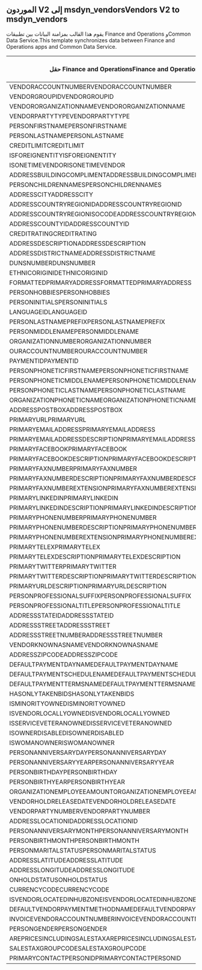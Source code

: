 ## <a name="vendors-v2-to-msdyn_vendors"></a><span data-ttu-id="2106e-101">الموردون V2 إلى msdyn_vendors</span><span class="sxs-lookup"><span data-stu-id="2106e-101">Vendors V2 to msdyn_vendors</span></span>

<span data-ttu-id="2106e-102">يقوم هذا القالب بمزامنة البيانات بين تطبيقات Finance and Operations وCommon Data Service.</span><span class="sxs-lookup"><span data-stu-id="2106e-102">This template synchronizes data between Finance and Operations apps and Common Data Service.</span></span>

<span data-ttu-id="2106e-103">حقل Finance and Operations</span><span class="sxs-lookup"><span data-stu-id="2106e-103">Finance and Operations field</span></span> | <span data-ttu-id="2106e-104">نوع التعيين</span><span class="sxs-lookup"><span data-stu-id="2106e-104">Map type</span></span> | <span data-ttu-id="2106e-105">حقل Dynamics 365 الآخر</span><span class="sxs-lookup"><span data-stu-id="2106e-105">Other Dynamics 365 field</span></span> | <span data-ttu-id="2106e-106">القيمة الافتراضية</span><span class="sxs-lookup"><span data-stu-id="2106e-106">Default value</span></span>
---|---|---|---
<span data-ttu-id="2106e-107">VENDORACCOUNTNUMBER</span><span class="sxs-lookup"><span data-stu-id="2106e-107">VENDORACCOUNTNUMBER</span></span> | = | <span data-ttu-id="2106e-108">msdyn_vendoraccountnumber</span><span class="sxs-lookup"><span data-stu-id="2106e-108">msdyn_vendoraccountnumber</span></span> | 
<span data-ttu-id="2106e-109">VENDORGROUPID</span><span class="sxs-lookup"><span data-stu-id="2106e-109">VENDORGROUPID</span></span> | = | <span data-ttu-id="2106e-110">msdyn_vendorgroupid.msdyn_vendorgroup</span><span class="sxs-lookup"><span data-stu-id="2106e-110">msdyn_vendorgroupid.msdyn_vendorgroup</span></span> | 
<span data-ttu-id="2106e-111">VENDORORGANIZATIONNAME</span><span class="sxs-lookup"><span data-stu-id="2106e-111">VENDORORGANIZATIONNAME</span></span> | = | <span data-ttu-id="2106e-112">msdyn_name</span><span class="sxs-lookup"><span data-stu-id="2106e-112">msdyn_name</span></span> | 
<span data-ttu-id="2106e-113">VENDORPARTYTYPE</span><span class="sxs-lookup"><span data-stu-id="2106e-113">VENDORPARTYTYPE</span></span> | >< | <span data-ttu-id="2106e-114">msdyn_isperson</span><span class="sxs-lookup"><span data-stu-id="2106e-114">msdyn_isperson</span></span> | 
<span data-ttu-id="2106e-115">PERSONFIRSTNAME</span><span class="sxs-lookup"><span data-stu-id="2106e-115">PERSONFIRSTNAME</span></span> | = | <span data-ttu-id="2106e-116">msdyn_firstname</span><span class="sxs-lookup"><span data-stu-id="2106e-116">msdyn_firstname</span></span> | 
<span data-ttu-id="2106e-117">PERSONLASTNAME</span><span class="sxs-lookup"><span data-stu-id="2106e-117">PERSONLASTNAME</span></span> | = | <span data-ttu-id="2106e-118">msdyn_lastname</span><span class="sxs-lookup"><span data-stu-id="2106e-118">msdyn_lastname</span></span> | 
<span data-ttu-id="2106e-119">CREDITLIMIT</span><span class="sxs-lookup"><span data-stu-id="2106e-119">CREDITLIMIT</span></span> | = | <span data-ttu-id="2106e-120">msdyn_vendorcreditlimit</span><span class="sxs-lookup"><span data-stu-id="2106e-120">msdyn_vendorcreditlimit</span></span> | 
<span data-ttu-id="2106e-121">ISFOREIGNENTITY</span><span class="sxs-lookup"><span data-stu-id="2106e-121">ISFOREIGNENTITY</span></span> | >< | <span data-ttu-id="2106e-122">msdyn_isforeignentity</span><span class="sxs-lookup"><span data-stu-id="2106e-122">msdyn_isforeignentity</span></span> | 
<span data-ttu-id="2106e-123">ISONETIMEVENDOR</span><span class="sxs-lookup"><span data-stu-id="2106e-123">ISONETIMEVENDOR</span></span> | >< | <span data-ttu-id="2106e-124">msdyn_isonetimevendor</span><span class="sxs-lookup"><span data-stu-id="2106e-124">msdyn_isonetimevendor</span></span> | 
<span data-ttu-id="2106e-125">ADDRESSBUILDINGCOMPLIMENT</span><span class="sxs-lookup"><span data-stu-id="2106e-125">ADDRESSBUILDINGCOMPLIMENT</span></span> | = | <span data-ttu-id="2106e-126">msdyn_addressbuildingcompliment</span><span class="sxs-lookup"><span data-stu-id="2106e-126">msdyn_addressbuildingcompliment</span></span> | 
<span data-ttu-id="2106e-127">PERSONCHILDRENNAMES</span><span class="sxs-lookup"><span data-stu-id="2106e-127">PERSONCHILDRENNAMES</span></span> | = | <span data-ttu-id="2106e-128">msdyn_childrennames</span><span class="sxs-lookup"><span data-stu-id="2106e-128">msdyn_childrennames</span></span> | 
<span data-ttu-id="2106e-129">ADDRESSCITY</span><span class="sxs-lookup"><span data-stu-id="2106e-129">ADDRESSCITY</span></span> | = | <span data-ttu-id="2106e-130">msdyn_addresscity</span><span class="sxs-lookup"><span data-stu-id="2106e-130">msdyn_addresscity</span></span> | 
<span data-ttu-id="2106e-131">ADDRESSCOUNTRYREGIONID</span><span class="sxs-lookup"><span data-stu-id="2106e-131">ADDRESSCOUNTRYREGIONID</span></span> | = | <span data-ttu-id="2106e-132">msdyn_addresscountryregionid</span><span class="sxs-lookup"><span data-stu-id="2106e-132">msdyn_addresscountryregionid</span></span> | 
<span data-ttu-id="2106e-133">ADDRESSCOUNTRYREGIONISOCODE</span><span class="sxs-lookup"><span data-stu-id="2106e-133">ADDRESSCOUNTRYREGIONISOCODE</span></span> | = | <span data-ttu-id="2106e-134">msdyn_addresscountryregionisocode</span><span class="sxs-lookup"><span data-stu-id="2106e-134">msdyn_addresscountryregionisocode</span></span> | 
<span data-ttu-id="2106e-135">ADDRESSCOUNTYID</span><span class="sxs-lookup"><span data-stu-id="2106e-135">ADDRESSCOUNTYID</span></span> | = | <span data-ttu-id="2106e-136">msdyn_addresscountyid</span><span class="sxs-lookup"><span data-stu-id="2106e-136">msdyn_addresscountyid</span></span> | 
<span data-ttu-id="2106e-137">CREDITRATING</span><span class="sxs-lookup"><span data-stu-id="2106e-137">CREDITRATING</span></span> | = | <span data-ttu-id="2106e-138">msdyn_creditrating</span><span class="sxs-lookup"><span data-stu-id="2106e-138">msdyn_creditrating</span></span> | 
<span data-ttu-id="2106e-139">ADDRESSDESCRIPTION</span><span class="sxs-lookup"><span data-stu-id="2106e-139">ADDRESSDESCRIPTION</span></span> | = | <span data-ttu-id="2106e-140">msdyn_addressdescription</span><span class="sxs-lookup"><span data-stu-id="2106e-140">msdyn_addressdescription</span></span> | 
<span data-ttu-id="2106e-141">ADDRESSDISTRICTNAME</span><span class="sxs-lookup"><span data-stu-id="2106e-141">ADDRESSDISTRICTNAME</span></span> | = | <span data-ttu-id="2106e-142">msdyn_addressdistrictname</span><span class="sxs-lookup"><span data-stu-id="2106e-142">msdyn_addressdistrictname</span></span> | 
<span data-ttu-id="2106e-143">DUNSNUMBER</span><span class="sxs-lookup"><span data-stu-id="2106e-143">DUNSNUMBER</span></span> | = | <span data-ttu-id="2106e-144">msdyn_dunsnumber</span><span class="sxs-lookup"><span data-stu-id="2106e-144">msdyn_dunsnumber</span></span> | 
<span data-ttu-id="2106e-145">ETHNICORIGINID</span><span class="sxs-lookup"><span data-stu-id="2106e-145">ETHNICORIGINID</span></span> | = | <span data-ttu-id="2106e-146">msdyn_ethnicorigin</span><span class="sxs-lookup"><span data-stu-id="2106e-146">msdyn_ethnicorigin</span></span> | 
<span data-ttu-id="2106e-147">FORMATTEDPRIMARYADDRESS</span><span class="sxs-lookup"><span data-stu-id="2106e-147">FORMATTEDPRIMARYADDRESS</span></span> | = | <span data-ttu-id="2106e-148">msdyn_formattedprimaryaddress</span><span class="sxs-lookup"><span data-stu-id="2106e-148">msdyn_formattedprimaryaddress</span></span> | 
<span data-ttu-id="2106e-149">PERSONHOBBIES</span><span class="sxs-lookup"><span data-stu-id="2106e-149">PERSONHOBBIES</span></span> | = | <span data-ttu-id="2106e-150">msdyn_hobbies</span><span class="sxs-lookup"><span data-stu-id="2106e-150">msdyn_hobbies</span></span> | 
<span data-ttu-id="2106e-151">PERSONINITIALS</span><span class="sxs-lookup"><span data-stu-id="2106e-151">PERSONINITIALS</span></span> | = | <span data-ttu-id="2106e-152">msdyn_initials</span><span class="sxs-lookup"><span data-stu-id="2106e-152">msdyn_initials</span></span> | 
<span data-ttu-id="2106e-153">LANGUAGEID</span><span class="sxs-lookup"><span data-stu-id="2106e-153">LANGUAGEID</span></span> | >< | <span data-ttu-id="2106e-154">msdyn_language</span><span class="sxs-lookup"><span data-stu-id="2106e-154">msdyn_language</span></span> | 
<span data-ttu-id="2106e-155">PERSONLASTNAMEPREFIX</span><span class="sxs-lookup"><span data-stu-id="2106e-155">PERSONLASTNAMEPREFIX</span></span> | = | <span data-ttu-id="2106e-156">msdyn_lastnameprefix</span><span class="sxs-lookup"><span data-stu-id="2106e-156">msdyn_lastnameprefix</span></span> | 
<span data-ttu-id="2106e-157">PERSONMIDDLENAME</span><span class="sxs-lookup"><span data-stu-id="2106e-157">PERSONMIDDLENAME</span></span> | = | <span data-ttu-id="2106e-158">msdyn_middlename</span><span class="sxs-lookup"><span data-stu-id="2106e-158">msdyn_middlename</span></span> | 
<span data-ttu-id="2106e-159">ORGANIZATIONNUMBER</span><span class="sxs-lookup"><span data-stu-id="2106e-159">ORGANIZATIONNUMBER</span></span> | = | <span data-ttu-id="2106e-160">msdyn_organizationnumber</span><span class="sxs-lookup"><span data-stu-id="2106e-160">msdyn_organizationnumber</span></span> | 
<span data-ttu-id="2106e-161">OURACCOUNTNUMBER</span><span class="sxs-lookup"><span data-stu-id="2106e-161">OURACCOUNTNUMBER</span></span> | = | <span data-ttu-id="2106e-162">msdyn_ourvendoraccountnumber</span><span class="sxs-lookup"><span data-stu-id="2106e-162">msdyn_ourvendoraccountnumber</span></span> | 
<span data-ttu-id="2106e-163">PAYMENTID</span><span class="sxs-lookup"><span data-stu-id="2106e-163">PAYMENTID</span></span> | = | <span data-ttu-id="2106e-164">msdyn_paymentid</span><span class="sxs-lookup"><span data-stu-id="2106e-164">msdyn_paymentid</span></span> | 
<span data-ttu-id="2106e-165">PERSONPHONETICFIRSTNAME</span><span class="sxs-lookup"><span data-stu-id="2106e-165">PERSONPHONETICFIRSTNAME</span></span> | = | <span data-ttu-id="2106e-166">msdyn_phoneticfirstname</span><span class="sxs-lookup"><span data-stu-id="2106e-166">msdyn_phoneticfirstname</span></span> | 
<span data-ttu-id="2106e-167">PERSONPHONETICMIDDLENAME</span><span class="sxs-lookup"><span data-stu-id="2106e-167">PERSONPHONETICMIDDLENAME</span></span> | = | <span data-ttu-id="2106e-168">msdyn_phoneticmiddlename</span><span class="sxs-lookup"><span data-stu-id="2106e-168">msdyn_phoneticmiddlename</span></span> | 
<span data-ttu-id="2106e-169">PERSONPHONETICLASTNAME</span><span class="sxs-lookup"><span data-stu-id="2106e-169">PERSONPHONETICLASTNAME</span></span> | = | <span data-ttu-id="2106e-170">msdyn_phoneticlastname</span><span class="sxs-lookup"><span data-stu-id="2106e-170">msdyn_phoneticlastname</span></span> | 
<span data-ttu-id="2106e-171">ORGANIZATIONPHONETICNAME</span><span class="sxs-lookup"><span data-stu-id="2106e-171">ORGANIZATIONPHONETICNAME</span></span> | = | <span data-ttu-id="2106e-172">msdyn_organizationphoneticname</span><span class="sxs-lookup"><span data-stu-id="2106e-172">msdyn_organizationphoneticname</span></span> | 
<span data-ttu-id="2106e-173">ADDRESSPOSTBOX</span><span class="sxs-lookup"><span data-stu-id="2106e-173">ADDRESSPOSTBOX</span></span> | = | <span data-ttu-id="2106e-174">msdyn_addresspostbox</span><span class="sxs-lookup"><span data-stu-id="2106e-174">msdyn_addresspostbox</span></span> | 
<span data-ttu-id="2106e-175">PRIMARYURL</span><span class="sxs-lookup"><span data-stu-id="2106e-175">PRIMARYURL</span></span> | = | <span data-ttu-id="2106e-176">msdyn_primarycontacturl</span><span class="sxs-lookup"><span data-stu-id="2106e-176">msdyn_primarycontacturl</span></span> | 
<span data-ttu-id="2106e-177">PRIMARYEMAILADDRESS</span><span class="sxs-lookup"><span data-stu-id="2106e-177">PRIMARYEMAILADDRESS</span></span> | = | <span data-ttu-id="2106e-178">msdyn_primaryemailaddress</span><span class="sxs-lookup"><span data-stu-id="2106e-178">msdyn_primaryemailaddress</span></span> | 
<span data-ttu-id="2106e-179">PRIMARYEMAILADDRESSDESCRIPTION</span><span class="sxs-lookup"><span data-stu-id="2106e-179">PRIMARYEMAILADDRESSDESCRIPTION</span></span> | = | <span data-ttu-id="2106e-180">msdyn_primaryemailaddressdescription</span><span class="sxs-lookup"><span data-stu-id="2106e-180">msdyn_primaryemailaddressdescription</span></span> | 
<span data-ttu-id="2106e-181">PRIMARYFACEBOOK</span><span class="sxs-lookup"><span data-stu-id="2106e-181">PRIMARYFACEBOOK</span></span> | = | <span data-ttu-id="2106e-182">msdyn_primaryfacebook</span><span class="sxs-lookup"><span data-stu-id="2106e-182">msdyn_primaryfacebook</span></span> | 
<span data-ttu-id="2106e-183">PRIMARYFACEBOOKDESCRIPTION</span><span class="sxs-lookup"><span data-stu-id="2106e-183">PRIMARYFACEBOOKDESCRIPTION</span></span> | = | <span data-ttu-id="2106e-184">msdyn_primaryfacebookdescription</span><span class="sxs-lookup"><span data-stu-id="2106e-184">msdyn_primaryfacebookdescription</span></span> | 
<span data-ttu-id="2106e-185">PRIMARYFAXNUMBER</span><span class="sxs-lookup"><span data-stu-id="2106e-185">PRIMARYFAXNUMBER</span></span> | = | <span data-ttu-id="2106e-186">msdyn_primaryfaxnumber</span><span class="sxs-lookup"><span data-stu-id="2106e-186">msdyn_primaryfaxnumber</span></span> | 
<span data-ttu-id="2106e-187">PRIMARYFAXNUMBERDESCRIPTION</span><span class="sxs-lookup"><span data-stu-id="2106e-187">PRIMARYFAXNUMBERDESCRIPTION</span></span> | = | <span data-ttu-id="2106e-188">msdyn_primaryfaxnumberdescription</span><span class="sxs-lookup"><span data-stu-id="2106e-188">msdyn_primaryfaxnumberdescription</span></span> | 
<span data-ttu-id="2106e-189">PRIMARYFAXNUMBEREXTENSION</span><span class="sxs-lookup"><span data-stu-id="2106e-189">PRIMARYFAXNUMBEREXTENSION</span></span> | = | <span data-ttu-id="2106e-190">msdyn_primaryfaxnumberextension</span><span class="sxs-lookup"><span data-stu-id="2106e-190">msdyn_primaryfaxnumberextension</span></span> | 
<span data-ttu-id="2106e-191">PRIMARYLINKEDIN</span><span class="sxs-lookup"><span data-stu-id="2106e-191">PRIMARYLINKEDIN</span></span> | = | <span data-ttu-id="2106e-192">msdyn_primarylinkedin</span><span class="sxs-lookup"><span data-stu-id="2106e-192">msdyn_primarylinkedin</span></span> | 
<span data-ttu-id="2106e-193">PRIMARYLINKEDINDESCRIPTION</span><span class="sxs-lookup"><span data-stu-id="2106e-193">PRIMARYLINKEDINDESCRIPTION</span></span> | = | <span data-ttu-id="2106e-194">msdyn_primarylinkedindescription</span><span class="sxs-lookup"><span data-stu-id="2106e-194">msdyn_primarylinkedindescription</span></span> | 
<span data-ttu-id="2106e-195">PRIMARYPHONENUMBER</span><span class="sxs-lookup"><span data-stu-id="2106e-195">PRIMARYPHONENUMBER</span></span> | = | <span data-ttu-id="2106e-196">msdyn_pimaryphonenumber</span><span class="sxs-lookup"><span data-stu-id="2106e-196">msdyn_pimaryphonenumber</span></span> | 
<span data-ttu-id="2106e-197">PRIMARYPHONENUMBERDESCRIPTION</span><span class="sxs-lookup"><span data-stu-id="2106e-197">PRIMARYPHONENUMBERDESCRIPTION</span></span> | = | <span data-ttu-id="2106e-198">msdyn_primaryphonenumberdescription</span><span class="sxs-lookup"><span data-stu-id="2106e-198">msdyn_primaryphonenumberdescription</span></span> | 
<span data-ttu-id="2106e-199">PRIMARYPHONENUMBEREXTENSION</span><span class="sxs-lookup"><span data-stu-id="2106e-199">PRIMARYPHONENUMBEREXTENSION</span></span> | = | <span data-ttu-id="2106e-200">msdyn_primaryphonenumberextension</span><span class="sxs-lookup"><span data-stu-id="2106e-200">msdyn_primaryphonenumberextension</span></span> | 
<span data-ttu-id="2106e-201">PRIMARYTELEX</span><span class="sxs-lookup"><span data-stu-id="2106e-201">PRIMARYTELEX</span></span> | = | <span data-ttu-id="2106e-202">msdyn_primarytelex</span><span class="sxs-lookup"><span data-stu-id="2106e-202">msdyn_primarytelex</span></span> | 
<span data-ttu-id="2106e-203">PRIMARYTELEXDESCRIPTION</span><span class="sxs-lookup"><span data-stu-id="2106e-203">PRIMARYTELEXDESCRIPTION</span></span> | = | <span data-ttu-id="2106e-204">msdyn_primarytelexdescription</span><span class="sxs-lookup"><span data-stu-id="2106e-204">msdyn_primarytelexdescription</span></span> | 
<span data-ttu-id="2106e-205">PRIMARYTWITTER</span><span class="sxs-lookup"><span data-stu-id="2106e-205">PRIMARYTWITTER</span></span> | = | <span data-ttu-id="2106e-206">msdyn_primarytwitter</span><span class="sxs-lookup"><span data-stu-id="2106e-206">msdyn_primarytwitter</span></span> | 
<span data-ttu-id="2106e-207">PRIMARYTWITTERDESCRIPTION</span><span class="sxs-lookup"><span data-stu-id="2106e-207">PRIMARYTWITTERDESCRIPTION</span></span> | = | <span data-ttu-id="2106e-208">msdyn_primarytwitterdescription</span><span class="sxs-lookup"><span data-stu-id="2106e-208">msdyn_primarytwitterdescription</span></span> | 
<span data-ttu-id="2106e-209">PRIMARYURLDESCRIPTION</span><span class="sxs-lookup"><span data-stu-id="2106e-209">PRIMARYURLDESCRIPTION</span></span> | = | <span data-ttu-id="2106e-210">msdyn_primaryurldescription</span><span class="sxs-lookup"><span data-stu-id="2106e-210">msdyn_primaryurldescription</span></span> | 
<span data-ttu-id="2106e-211">PERSONPROFESSIONALSUFFIX</span><span class="sxs-lookup"><span data-stu-id="2106e-211">PERSONPROFESSIONALSUFFIX</span></span> | = | <span data-ttu-id="2106e-212">msdyn_professionalsuffix</span><span class="sxs-lookup"><span data-stu-id="2106e-212">msdyn_professionalsuffix</span></span> | 
<span data-ttu-id="2106e-213">PERSONPROFESSIONALTITLE</span><span class="sxs-lookup"><span data-stu-id="2106e-213">PERSONPROFESSIONALTITLE</span></span> | = | <span data-ttu-id="2106e-214">msdyn_professionatitle</span><span class="sxs-lookup"><span data-stu-id="2106e-214">msdyn_professionatitle</span></span> | 
<span data-ttu-id="2106e-215">ADDRESSSTATEID</span><span class="sxs-lookup"><span data-stu-id="2106e-215">ADDRESSSTATEID</span></span> | = | <span data-ttu-id="2106e-216">msdyn_addressstateid</span><span class="sxs-lookup"><span data-stu-id="2106e-216">msdyn_addressstateid</span></span> | 
<span data-ttu-id="2106e-217">ADDRESSSTREET</span><span class="sxs-lookup"><span data-stu-id="2106e-217">ADDRESSSTREET</span></span> | = | <span data-ttu-id="2106e-218">msdyn_addressstreet</span><span class="sxs-lookup"><span data-stu-id="2106e-218">msdyn_addressstreet</span></span> | 
<span data-ttu-id="2106e-219">ADDRESSSTREETNUMBER</span><span class="sxs-lookup"><span data-stu-id="2106e-219">ADDRESSSTREETNUMBER</span></span> | = | <span data-ttu-id="2106e-220">msdyn_addressstreetnumber</span><span class="sxs-lookup"><span data-stu-id="2106e-220">msdyn_addressstreetnumber</span></span> | 
<span data-ttu-id="2106e-221">VENDORKNOWNASNAME</span><span class="sxs-lookup"><span data-stu-id="2106e-221">VENDORKNOWNASNAME</span></span> | = | <span data-ttu-id="2106e-222">msdyn_vendorknownasname</span><span class="sxs-lookup"><span data-stu-id="2106e-222">msdyn_vendorknownasname</span></span> | 
<span data-ttu-id="2106e-223">ADDRESSZIPCODE</span><span class="sxs-lookup"><span data-stu-id="2106e-223">ADDRESSZIPCODE</span></span> | = | <span data-ttu-id="2106e-224">msdyn_addresszipcode</span><span class="sxs-lookup"><span data-stu-id="2106e-224">msdyn_addresszipcode</span></span> | 
<span data-ttu-id="2106e-225">DEFAULTPAYMENTDAYNAME</span><span class="sxs-lookup"><span data-stu-id="2106e-225">DEFAULTPAYMENTDAYNAME</span></span> | = | <span data-ttu-id="2106e-226">msdyn_defaultpaymentdayname.msdyn_name</span><span class="sxs-lookup"><span data-stu-id="2106e-226">msdyn_defaultpaymentdayname.msdyn_name</span></span> | 
<span data-ttu-id="2106e-227">DEFAULTPAYMENTSCHEDULENAME</span><span class="sxs-lookup"><span data-stu-id="2106e-227">DEFAULTPAYMENTSCHEDULENAME</span></span> | = | <span data-ttu-id="2106e-228">msdyn_paymentschedule.msdyn_name</span><span class="sxs-lookup"><span data-stu-id="2106e-228">msdyn_paymentschedule.msdyn_name</span></span> | 
<span data-ttu-id="2106e-229">DEFAULTPAYMENTTERMSNAME</span><span class="sxs-lookup"><span data-stu-id="2106e-229">DEFAULTPAYMENTTERMSNAME</span></span> | = | <span data-ttu-id="2106e-230">msdyn_paymentterms.msdyn_name</span><span class="sxs-lookup"><span data-stu-id="2106e-230">msdyn_paymentterms.msdyn_name</span></span> | 
<span data-ttu-id="2106e-231">HASONLYTAKENBIDS</span><span class="sxs-lookup"><span data-stu-id="2106e-231">HASONLYTAKENBIDS</span></span> | >< | <span data-ttu-id="2106e-232">msdyn_hasonlytakenbids</span><span class="sxs-lookup"><span data-stu-id="2106e-232">msdyn_hasonlytakenbids</span></span> | 
<span data-ttu-id="2106e-233">ISMINORITYOWNED</span><span class="sxs-lookup"><span data-stu-id="2106e-233">ISMINORITYOWNED</span></span> | >< | <span data-ttu-id="2106e-234">msdyn_isminorityowned</span><span class="sxs-lookup"><span data-stu-id="2106e-234">msdyn_isminorityowned</span></span> | 
<span data-ttu-id="2106e-235">ISVENDORLOCALLYOWNED</span><span class="sxs-lookup"><span data-stu-id="2106e-235">ISVENDORLOCALLYOWNED</span></span> | >< | <span data-ttu-id="2106e-236">msdyn_isvendorlocallyowned</span><span class="sxs-lookup"><span data-stu-id="2106e-236">msdyn_isvendorlocallyowned</span></span> | 
<span data-ttu-id="2106e-237">ISSERVICEVETERANOWNED</span><span class="sxs-lookup"><span data-stu-id="2106e-237">ISSERVICEVETERANOWNED</span></span> | >< | <span data-ttu-id="2106e-238">msdyn_isserviceveteranowned</span><span class="sxs-lookup"><span data-stu-id="2106e-238">msdyn_isserviceveteranowned</span></span> | 
<span data-ttu-id="2106e-239">ISOWNERDISABLED</span><span class="sxs-lookup"><span data-stu-id="2106e-239">ISOWNERDISABLED</span></span> | >< | <span data-ttu-id="2106e-240">msdyn_ownerisdisabled</span><span class="sxs-lookup"><span data-stu-id="2106e-240">msdyn_ownerisdisabled</span></span> | 
<span data-ttu-id="2106e-241">ISWOMANOWNER</span><span class="sxs-lookup"><span data-stu-id="2106e-241">ISWOMANOWNER</span></span> | >< | <span data-ttu-id="2106e-242">msdyn_womanowner</span><span class="sxs-lookup"><span data-stu-id="2106e-242">msdyn_womanowner</span></span> | 
<span data-ttu-id="2106e-243">PERSONANNIVERSARYDAY</span><span class="sxs-lookup"><span data-stu-id="2106e-243">PERSONANNIVERSARYDAY</span></span> | = | <span data-ttu-id="2106e-244">msdyn_personanniversaryday</span><span class="sxs-lookup"><span data-stu-id="2106e-244">msdyn_personanniversaryday</span></span> | 
<span data-ttu-id="2106e-245">PERSONANNIVERSARYYEAR</span><span class="sxs-lookup"><span data-stu-id="2106e-245">PERSONANNIVERSARYYEAR</span></span> | = | <span data-ttu-id="2106e-246">msdyn_anniversaryyear</span><span class="sxs-lookup"><span data-stu-id="2106e-246">msdyn_anniversaryyear</span></span> | 
<span data-ttu-id="2106e-247">PERSONBIRTHDAY</span><span class="sxs-lookup"><span data-stu-id="2106e-247">PERSONBIRTHDAY</span></span> | = | <span data-ttu-id="2106e-248">msdyn_birthday</span><span class="sxs-lookup"><span data-stu-id="2106e-248">msdyn_birthday</span></span> | 
<span data-ttu-id="2106e-249">PERSONBIRTHYEAR</span><span class="sxs-lookup"><span data-stu-id="2106e-249">PERSONBIRTHYEAR</span></span> | = | <span data-ttu-id="2106e-250">msdyn_birthyear</span><span class="sxs-lookup"><span data-stu-id="2106e-250">msdyn_birthyear</span></span> | 
<span data-ttu-id="2106e-251">ORGANIZATIONEMPLOYEEAMOUNT</span><span class="sxs-lookup"><span data-stu-id="2106e-251">ORGANIZATIONEMPLOYEEAMOUNT</span></span> | = | <span data-ttu-id="2106e-252">msdyn_numberofemployees</span><span class="sxs-lookup"><span data-stu-id="2106e-252">msdyn_numberofemployees</span></span> | 
<span data-ttu-id="2106e-253">VENDORHOLDRELEASEDATE</span><span class="sxs-lookup"><span data-stu-id="2106e-253">VENDORHOLDRELEASEDATE</span></span> | = | <span data-ttu-id="2106e-254">msdyn_vendoronholdreleasedate</span><span class="sxs-lookup"><span data-stu-id="2106e-254">msdyn_vendoronholdreleasedate</span></span> | 
<span data-ttu-id="2106e-255">VENDORPARTYNUMBER</span><span class="sxs-lookup"><span data-stu-id="2106e-255">VENDORPARTYNUMBER</span></span> | = | <span data-ttu-id="2106e-256">msdyn_vendorpartynumber</span><span class="sxs-lookup"><span data-stu-id="2106e-256">msdyn_vendorpartynumber</span></span> | 
<span data-ttu-id="2106e-257">ADDRESSLOCATIONID</span><span class="sxs-lookup"><span data-stu-id="2106e-257">ADDRESSLOCATIONID</span></span> | = | <span data-ttu-id="2106e-258">msdyn_addresslocationid</span><span class="sxs-lookup"><span data-stu-id="2106e-258">msdyn_addresslocationid</span></span> | 
<span data-ttu-id="2106e-259">PERSONANNIVERSARYMONTH</span><span class="sxs-lookup"><span data-stu-id="2106e-259">PERSONANNIVERSARYMONTH</span></span> | = | <span data-ttu-id="2106e-260">msdyn_vendorpersonanniversarymonth</span><span class="sxs-lookup"><span data-stu-id="2106e-260">msdyn_vendorpersonanniversarymonth</span></span> | 
<span data-ttu-id="2106e-261">PERSONBIRTHMONTH</span><span class="sxs-lookup"><span data-stu-id="2106e-261">PERSONBIRTHMONTH</span></span> | = | <span data-ttu-id="2106e-262">msdyn_vendorpersonbirthmonth</span><span class="sxs-lookup"><span data-stu-id="2106e-262">msdyn_vendorpersonbirthmonth</span></span> | 
<span data-ttu-id="2106e-263">PERSONMARITALSTATUS</span><span class="sxs-lookup"><span data-stu-id="2106e-263">PERSONMARITALSTATUS</span></span> | >< | <span data-ttu-id="2106e-264">msdyn_maritalstatus</span><span class="sxs-lookup"><span data-stu-id="2106e-264">msdyn_maritalstatus</span></span> | 
<span data-ttu-id="2106e-265">ADDRESSLATITUDE</span><span class="sxs-lookup"><span data-stu-id="2106e-265">ADDRESSLATITUDE</span></span> | >> | <span data-ttu-id="2106e-266">msdyn_addresslatitude</span><span class="sxs-lookup"><span data-stu-id="2106e-266">msdyn_addresslatitude</span></span> | 
<span data-ttu-id="2106e-267">ADDRESSLONGITUDE</span><span class="sxs-lookup"><span data-stu-id="2106e-267">ADDRESSLONGITUDE</span></span> | >> | <span data-ttu-id="2106e-268">msdyn_addresslongitude</span><span class="sxs-lookup"><span data-stu-id="2106e-268">msdyn_addresslongitude</span></span> | 
<span data-ttu-id="2106e-269">ONHOLDSTATUS</span><span class="sxs-lookup"><span data-stu-id="2106e-269">ONHOLDSTATUS</span></span> | >< | <span data-ttu-id="2106e-270">msdyn_onholdstatus</span><span class="sxs-lookup"><span data-stu-id="2106e-270">msdyn_onholdstatus</span></span> | 
<span data-ttu-id="2106e-271">CURRENCYCODE</span><span class="sxs-lookup"><span data-stu-id="2106e-271">CURRENCYCODE</span></span> | = | <span data-ttu-id="2106e-272">msdyn_currencycode.isocurrencycode</span><span class="sxs-lookup"><span data-stu-id="2106e-272">msdyn_currencycode.isocurrencycode</span></span> | 
<span data-ttu-id="2106e-273">ISVENDORLOCATEDINHUBZONE</span><span class="sxs-lookup"><span data-stu-id="2106e-273">ISVENDORLOCATEDINHUBZONE</span></span> | >< | <span data-ttu-id="2106e-274">msdyn_isvendorlocatedinhubzone</span><span class="sxs-lookup"><span data-stu-id="2106e-274">msdyn_isvendorlocatedinhubzone</span></span> | 
<span data-ttu-id="2106e-275">DEFAULTVENDORPAYMENTMETHODNAME</span><span class="sxs-lookup"><span data-stu-id="2106e-275">DEFAULTVENDORPAYMENTMETHODNAME</span></span> | = | <span data-ttu-id="2106e-276">msdyn_vendorpaymentmethod.msdyn_name</span><span class="sxs-lookup"><span data-stu-id="2106e-276">msdyn_vendorpaymentmethod.msdyn_name</span></span> | 
<span data-ttu-id="2106e-277">INVOICEVENDORACCOUNTNUMBER</span><span class="sxs-lookup"><span data-stu-id="2106e-277">INVOICEVENDORACCOUNTNUMBER</span></span> | = | <span data-ttu-id="2106e-278">msdyn_invoicevendoraccountnumber.msdyn_vendoraccountnumber</span><span class="sxs-lookup"><span data-stu-id="2106e-278">msdyn_invoicevendoraccountnumber.msdyn_vendoraccountnumber</span></span> | 
<span data-ttu-id="2106e-279">PERSONGENDER</span><span class="sxs-lookup"><span data-stu-id="2106e-279">PERSONGENDER</span></span> | >< | <span data-ttu-id="2106e-280">msdyn_gender</span><span class="sxs-lookup"><span data-stu-id="2106e-280">msdyn_gender</span></span> | 
<span data-ttu-id="2106e-281">AREPRICESINCLUDINGSALESTAX</span><span class="sxs-lookup"><span data-stu-id="2106e-281">AREPRICESINCLUDINGSALESTAX</span></span> | >< | <span data-ttu-id="2106e-282">msdyn_priceincludessalestax</span><span class="sxs-lookup"><span data-stu-id="2106e-282">msdyn_priceincludessalestax</span></span> | 
<span data-ttu-id="2106e-283">SALESTAXGROUPCODE</span><span class="sxs-lookup"><span data-stu-id="2106e-283">SALESTAXGROUPCODE</span></span> | = | <span data-ttu-id="2106e-284">msdyn_taxgroup.msdyn_name</span><span class="sxs-lookup"><span data-stu-id="2106e-284">msdyn_taxgroup.msdyn_name</span></span> | 
<span data-ttu-id="2106e-285">PRIMARYCONTACTPERSONID</span><span class="sxs-lookup"><span data-stu-id="2106e-285">PRIMARYCONTACTPERSONID</span></span> | = | <span data-ttu-id="2106e-286">msdyn_vendorprimarycontactperson.msdyn_contactpersonid</span><span class="sxs-lookup"><span data-stu-id="2106e-286">msdyn_vendorprimarycontactperson.msdyn_contactpersonid</span></span> | 
